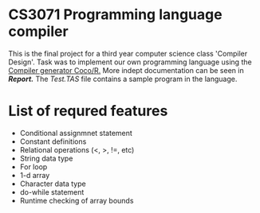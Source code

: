 <h1> CS3071 Programming language compiler </h1>

<p>
This is the final project for a third year computer science class 'Compiler Design'.  Task was to implement our own programming language using the <a href="http://www.ssw.uni-linz.ac.at/coco/">Compiler generator Coco/R.</a> More indept documentation can be seen in <em><b>Report.</b></em>  The <em>Test.TAS</em> file contains a sample program in the language.
</p>

<h1> List of requred features </h1>

<ul>
<li>Conditional assignmnet statement</li>
<li>Constant definitions</li>
<li>Relational operations (<, >, !=, etc)</li>
<li>String data type</li>
<li>For loop</li>
<li>1-d array</li>
<li>Character data type</li>
<li>do-while statement</li>
<li>Runtime checking of array bounds</li>
</ul>